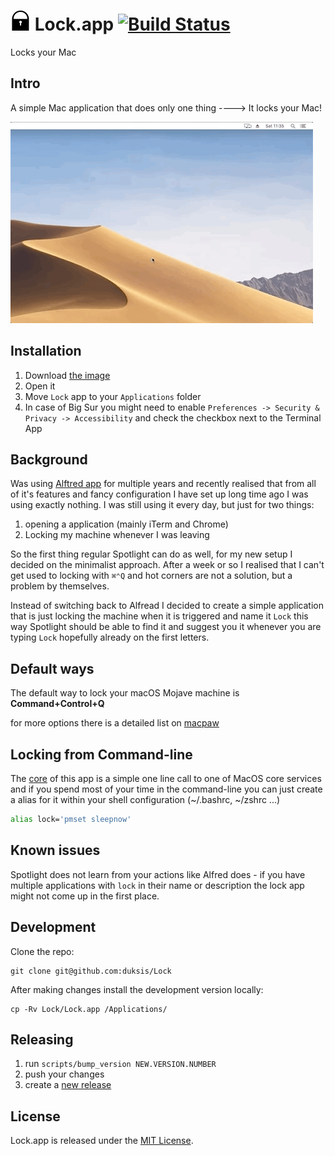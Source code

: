 # ![logo](./assets/lock.iconset/icon_32x32.png) Lock.app [![Build Status](https://travis-ci.org/duksis/Lock.svg?branch=master)](https://travis-ci.org/duksis/Lock)

Locks your Mac


## Intro

A simple Mac application that does only one thing
----> It locks your Mac!

![lock through spotlight](./assets/lock_in_action_small.gif)


## Installation

1. Download [the image](https://github.com/duksis/Lock/releases/download/v1.1.0/lock.dmg)
2. Open it
3. Move `Lock` app to your `Applications` folder
4. In case of Big Sur you might need to enable `Preferences -> Security & Privacy -> Accessibility` and check the checkbox next to the Terminal App


## Background

Was using [Alftred app](https://www.alfredapp.com) for multiple years and recently realised that
from all of it's features and fancy configuration I have set up long time ago I was using exactly
nothing. I was still using it every day, but just for two things:
1. opening a application (mainly iTerm and Chrome)
2. Locking my machine whenever I was leaving

So the first thing regular Spotlight can do as well, for my new setup I decided on the minimalist
approach. After a week or so I realised that I can't get used to locking with `⌘⌃Q` and hot corners
are not a solution, but a problem by themselves.

Instead of switching back to Alfread I decided to create a simple application that is just locking
the machine when it is triggered and name it `Lock` this way Spotlight should be able to find
it and suggest you it whenever you are typing `Lock` hopefully already on the first letters.


## Default ways

The default way to lock your macOS Mojave machine is **Command+Control+Q**

for more options there is a detailed list on [macpaw](https://macpaw.com/how-to/lock-mac-screen)


## Locking from Command-line

The [core](./Lock.app/Contents/MacOS/main.command) of this app is a simple one line call to one of MacOS core services
and if you spend most of your time in the command-line you can just create a alias for it
within your shell configuration (~/.bashrc, ~/zshrc ...)

```sh
alias lock='pmset sleepnow'
```


## Known issues

Spotlight does not learn from your actions like Alfred does - if you have multiple applications
with `lock` in their name or description the lock app might not come up in the first place.


## Development

Clone the repo:
```
git clone git@github.com:duksis/Lock
```

After making changes install the development version locally:
```
cp -Rv Lock/Lock.app /Applications/
```


## Releasing

1. run `scripts/bump_version NEW.VERSION.NUMBER`
2. push your changes
3. create a [new release](https://github.com/duksis/Lock/releases/new)


## License
Lock.app is released under the [MIT License](./LICENSE).
